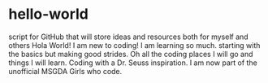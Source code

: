# hello-world
script for GitHub that will store ideas and resources both for myself and others
Hola World! I am new to coding! I am learning so much. 
starting with the basics but making good strides. 
Oh all the coding places I will go and things I will learn.
Coding with a Dr. Seuss inspiration. 
I am now part of the unofficial MSGDA Girls who code. 
